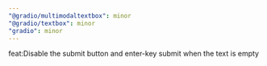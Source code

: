```yaml
---
"@gradio/multimodaltextbox": minor
"@gradio/textbox": minor
"gradio": minor
---
```


feat:Disable the submit button and enter-key submit when the text is empty
